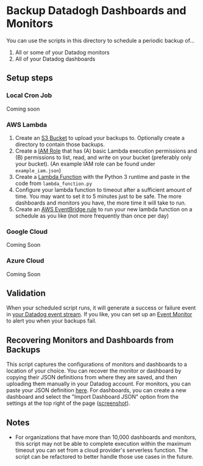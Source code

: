 # Backup Datadogh Dashboards and Monitors

You can use the scripts in this directory to schedule a periodic backup of...

1. All or some of your Datadog monitors
2. All of your Datadog dashboards

## Setup steps

### Local Cron Job

Coming soon

### AWS Lambda

1. Create an [S3 Bucket](https://s3.console.aws.amazon.com/s3/home) to upload your backups to. Optionally create a directory to contain those backups. 
2. Create a [IAM Role](https://console.aws.amazon.com/iamv2/home?#/roles) that has (A) basic Lambda execution permissions and (B) permissions to list, read, and write on your bucket (preferably only your bucket). (An example IAM role can be found under `example_iam.json`)
3. Create a [Lambda Function](https://console.aws.amazon.com/lambda/home?#/functions) with the Python 3 runtime and paste in the code from `lambda_function.py`
4. Configure your lambda function to timeout after a sufficient amount of time. You may want to set it to 5 minutes just to be safe. The more dashboards and monitors you have, the more time it will take to run.
5. Create an [AWS EventBridge rule](https://console.aws.amazon.com/events/home?#/rules?eventbus=default) to run your new lambda function on a schedule as you like (not more frequently than once per day)

### Google Cloud

Coming Soon

### Azure Cloud

Coming Soon

## Validation

When your scheduled script runs, it will generate a success or failure event in [your Datadog event stream](https://app.datadoghq.com/event/stream?tags_execution=and&show_private=true&per_page=30&query=tags%3Asource%3Add-backup-lambda&aggregate_up=false&use_date_happened=true&display_timeline=true&priority=normal&is_zoomed=false&is_auto=false&incident=true&only_discussed=false&no_user=false&abstraction_level=1&page=0&legacy=true&live=true&status=all). If you like, you can set up an [Event Monitor](https://app.datadoghq.com/monitors#create/event) to alert you when your backups fail. 

## Recovering Monitors and Dashboards from Backups

This script captures the configurations of monitors and dashboards to a location of your choice. You can recover the monitor or dashboard by copying their JSON definitions from where they are saved, and then uploading them manually in your Datadog account. For monitors, you can paste your JSON definition [here](https://app.datadoghq.com/monitors#create/import). For dashboards, you can create a new dashboard and select the "Import Dashboard JSON" option from the settings at the top right of the page ([screenshot](https://p-qkfgo2.t2.n0.cdn.getcloudapp.com/items/nOu9p6Lp/1b111b45-006d-4667-9abd-a60e5d043238.jpg?v=b4577ada0556a84e657cb2c3be02adf3)).  

## Notes

* For organizations that have more than 10,000 dashboards and monitors, this script may not be able to complete execution within the maximum timeout you can set from a cloud provider's serverless function. The script can be refactored to better handle those use cases in the future.
